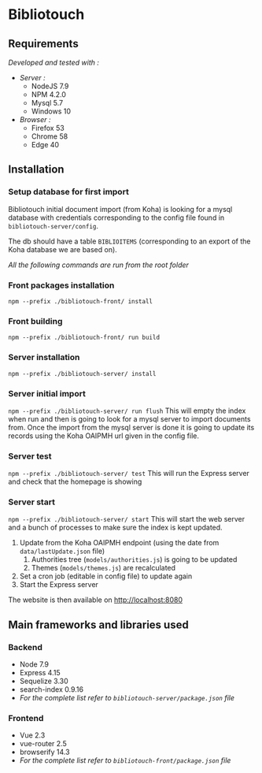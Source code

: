 # Bibliotouch

## Requirements

*Developed and tested with :*
* *Server :*
    * NodeJS 7.9
    * NPM 4.2.0
    * Mysql 5.7
    * Windows 10
* *Browser :*
    * Firefox 53
    * Chrome 58
    * Edge 40

## Installation

### Setup database for first import
Bibliotouch initial document import (from Koha) is looking for a mysql database with credentials corresponding to the config file found in `bibliotouch-server/config`.

The db should have a table `BIBLIOITEMS` (corresponding to an export of the Koha database we are based on).

*All the following commands are run from the root folder*
### Front packages installation
`npm --prefix ./bibliotouch-front/ install`

### Front building
`npm --prefix ./bibliotouch-front/ run build`

### Server installation
`npm --prefix ./bibliotouch-server/ install`

### Server initial import
`npm --prefix ./bibliotouch-server/ run flush`
This will empty the index when run and then is going to look for a mysql server to import documents from. Once the import from the mysql server is done it is going to update its records using the Koha OAIPMH url given in the config file.

### Server test
`npm --prefix ./bibliotouch-server/ test`
This will run the Express server and check that the homepage is showing

### Server start
`npm --prefix ./bibliotouch-server/ start`
This will start the web server and a bunch of processes to make sure the index is kept updated.
1. Update from the Koha OAIPMH endpoint (using the date from `data/lastUpdate.json` file)
    1. Authorities tree (`models/authorities.js`) is going to be updated
    2. Themes (`models/themes.js`) are recalculated
2. Set a cron job (editable in config file) to update again
3. Start the Express server

The website is then available on [http://localhost:8080](http://localhost:8080)

## Main frameworks and libraries used
### Backend
* Node 7.9
* Express 4.15
* Sequelize 3.30
* search-index 0.9.16
* *For the complete list refer to `bibliotouch-server/package.json` file*

### Frontend
* Vue 2.3
* vue-router 2.5
* browserify 14.3
* *For the complete list refer to `bibliotouch-front/package.json` file*